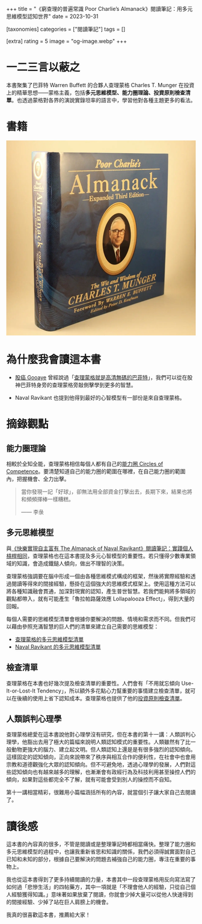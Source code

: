 +++
title = "《窮查理的普遍常識 Poor Charlie’s Almanack》閱讀筆記：用多元思維模型認知世界"
date = 2023-10-31

[taxonomies]
categories = ["閱讀筆記"]
tags = []

[extra]
rating = 5
image = "og-image.webp"
+++

一二三言以蔽之
=======

本書聚集了巴菲特 Warren Buffett 的合夥人查理蒙格 Charles T. Munger 在投資上的精華思想——蒙格主義，包括**多元思維模型、能力圈理論、投資原則檢查清單**。也透過蒙格對各界的演說實錄坦率的語言中，學習他對各種主題更多的看法。

書籍
==

[![](book.webp)](https://www.goodreads.com/book/show/944652.Poor_Charlie_s_Almanack?from_search=true&from_srp=true&qid=pMsRFiEhCv&rank=1)

為什麼我會讀這本書
=========

-   [股癌 Gooaye](https://www.facebook.com/Gooaye?__cft__[0]=AZWv3Uo4G-NIcSm63SA9oupptgTJwC2LJEjYBX0Q2q0gethlOAqMzLF8o26A08XwO--_Ugn_yLf_2FeLQLz7iaqekJq_ZmlzfZXpyxUUl878_zAmsIwwZiIE0pQBGbpGHHA&__tn__=-UC%2CP-R) 曾經說過「[查理蒙格就是高清無碼的巴菲特](https://www.facebook.com/Gooaye/posts/1112933285797237)」，我們可以從在股神巴菲特身旁的查理蒙格旁敲側擊學到更多的智慧。

-   Naval Ravikant 也提到他得到最好的心智模型有一部份是來自查理蒙格。

摘錄觀點
====

能力圈理論
-----

相較於全知全能，查理蒙格相信每個人都有自己的[能力圈 Circles of Competence](@/wisdom/methods/circle-of-competence/index.md)。要清楚知道自己的能力圈的範圍在哪裡，在自己能力圈的範圍內，把握機會、全力出擊。

> 當你發現一記「好球」，卻無法用全部資金打擊出去，長期下來，結果也將和頻頻揮棒一樣糟糕。
>
> —— 李彔

多元思維模型
------

與[《快樂實現自主富有 The Almanack of Naval Ravikant》閱讀筆記：實踐個人槓桿相同](@/reading-notes/the-almanack-of-naval-ravikant/index.md)，查理蒙格也在這本書提及多元心智模型的重要性。若只懂得少數專業領域的知識，會造成鐵鎚人傾向，做出不理智的決策。

查理蒙格強調要在腦中形成一個由各種思維模式構成的框架，然後將實際經驗和透過閱讀等得來的間接經驗，懸掛在這個強大的思維模式框架上。使用這種方法可以將各種知識融會貫通，加深對現實的認知，產生普世智慧。若我們能夠將多領域的觀點都帶入，就有可能產生「魯拉帕路薩效應 Lollapalooza Effect」，得到大量的回報。

每個人需要的思維模型清單會根據你要解決的問題、情境和需求而不同。但我們可以藉由參照充滿智慧的巨人們的清單來建立自己需要的思維模型：
-   [查理蒙格的多元思維模型清單](@/wisdom/lists/charles-munger-a-latticework-of-mental-models.md)
-   [Naval Ravikant 的多元思維模型清單](@/wisdom/lists/naval-ravikant-a-latticework-of-mental-models.md)

檢查清單
----

查理蒙格在本書也好幾次提及檢查清單的重要性。人們會有「不用就忘傾向 Use-It-or-Lost-It Tendency」，所以額外多花點心力幫重要的事情建立檢查清單，就可以在後續的使用上省下認知成本。查理蒙格也提供了他的[投資原則檢查清單](@/wisdom/lists/charles-munger-investing-principle-checklist.md)。

人類誤判心理學
-------

查理蒙格總愛在這本書說他對心理學沒有研究，但在本書的第十一講：人類誤判心理學，他豁出去用了極大的篇幅來說明人類認知模式的重要性。人類雖然有了比一般動物更強大的腦力、建立起文明。但人類認知上還是是有很多強烈的認知傾向。這樣固定的認知傾向，正向來說帶來了秩序與相互合作的便利性，在社會中也會用宗教和道德觀強化大眾的認知傾向。但不可避免地，透過心理學的發展，人們對這些認知傾向也有越來越多的理解，也漸漸會有政經行為及科技利用甚至操控人們的傾向，如果對這些都完全不了解，就有可能會受到別人的操控而不自知。

第十一講相當精彩，很難用小篇幅涵括所有的內容，就當個引子讓大家自己去閱讀了。

讀後感
===

這本書的內容真的很多，不管是閱讀或是整理筆記時都相當痛快。整理了能力圈和多元思維模型的過程中，也讓我重新省思和知識的關係，我們必須得誠實面對自己已知和未知的部分，根據自己要解決的問題去補強自己的能力圈，專注在重要的事物上。

我也從這本書得到了更多持續閱讀的力量，本書其中一段查理蒙格用反向寫法寫了如何過「悲慘生活」的四帖藥方，其中一項就是「不理會他人的經驗，只從自己個人經驗獲得知識。」意味著如果放棄了閱讀，你就會少掉大量可以從他人快速得到的間接經驗、少掉了站在巨人肩膀上的機會。

我真的很喜歡這本書，推薦給大家！
